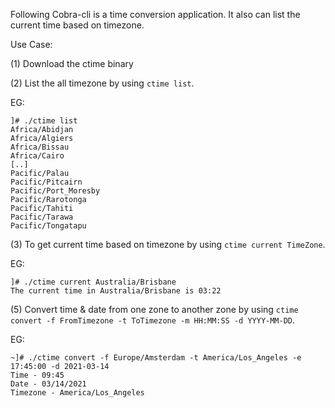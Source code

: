 Following Cobra-cli is a time conversion application. It also can list the current time based on timezone.

Use Case:

(1) Download the ctime binary

(2) List the all timezone by using `ctime list`.

EG:
~~~
]# ./ctime list
Africa/Abidjan
Africa/Algiers
Africa/Bissau
Africa/Cairo
[..]
Pacific/Palau
Pacific/Pitcairn
Pacific/Port_Moresby
Pacific/Rarotonga
Pacific/Tahiti
Pacific/Tarawa
Pacific/Tongatapu
~~~

(3) To get current time based on timezone by using `ctime current TimeZone`.

EG:
~~~
]# ./ctime current Australia/Brisbane
The current time in Australia/Brisbane is 03:22
~~~

(5) Convert time & date from one zone to another zone by using `ctime convert -f FromTimezone -t ToTimezone -m HH:MM:SS -d YYYY-MM-DD`.

EG:
~~~
~]# ./ctime convert -f Europe/Amsterdam -t America/Los_Angeles -e 17:45:00 -d 2021-03-14
Time - 09:45 
Date - 03/14/2021 
Timezone - America/Los_Angeles 
~~~
